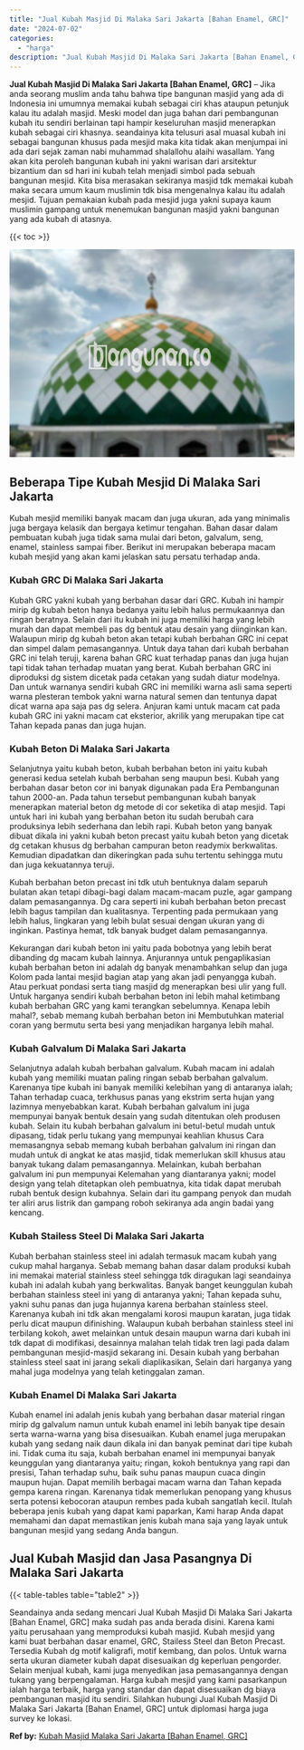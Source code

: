 ```yaml
---
title: "Jual Kubah Masjid Di Malaka Sari Jakarta [Bahan Enamel, GRC]"
date: "2024-07-02"
categories: 
  - "harga"
description: "Jual Kubah Masjid Di Malaka Sari Jakarta [Bahan Enamel, GRC]. Seandainya anda sedang mencari Jual Kubah Masjid Di Malaka Sari Jakarta [Bahan Enamel, GRC] m..."
---
```


**Jual Kubah Masjid Di Malaka Sari Jakarta \[Bahan Enamel, GRC\]** – Jika anda seorang muslim anda tahu bahwa tipe bangunan masjid yang ada di Indonesia ini umumnya memakai kubah sebagai ciri khas ataupun petunjuk kalau itu adalah masjid. Meski model dan juga bahan dari pembangunan kubah itu sendiri berlainan tapi hampir keseluruhan masjid menerapkan kubah sebagai ciri khasnya. seandainya kita telusuri asal muasal kubah ini sebagai bangunan khusus pada mesjid maka kita tidak akan menjumpai ini ada dari sejak zaman nabi muhammad shalallohu alaihi wasallam. Yang akan kita peroleh bangunan kubah ini yakni warisan dari arsitektur bizantium dan sd hari ini kubah telah menjadi simbol pada sebuah bangunan mesjid. Kita bisa merasakan sekiranya masjid tdk memakai kubah maka secara umum kaum muslimin tdk bisa mengenalnya kalau itu adalah mesjid. Tujuan pemakaian kubah pada mesjid juga yakni supaya kaum muslimin gampang untuk menemukan bangunan masjid yakni bangunan yang ada kubah di atasnya.

{{< toc >}}

![Jual Kubah Masjid Di Malaka Sari Jakarta [Bahan Enamel, GRC]](/images/jual-kubah-masjid-20.png)

## Beberapa Tipe Kubah Mesjid Di Malaka Sari Jakarta

Kubah mesjid memiliki banyak macam dan juga ukuran, ada yang minimalis juga bergaya kelasik dan bergaya ketimur tengahan. Bahan dasar dalam pembuatan kubah juga tidak sama mulai dari beton, galvalum, seng, enamel, stainless sampai fiber. Berikut ini merupakan beberapa macam kubah mesjid yang akan kami jelaskan satu persatu terhadap anda.

### Kubah GRC Di Malaka Sari Jakarta

Kubah GRC yakni kubah yang berbahan dasar dari GRC. Kubah ini hampir mirip dg kubah beton hanya bedanya yaitu lebih halus permukaannya dan ringan beratnya. Selain dari itu kubah ini juga memiliki harga yang lebih murah dan dapat membeli pas dg bentuk atau desain yang diinginkan kan. Walaupun mirip dg kubah beton akan tetapi kubah berbahan GRC ini cepat dan simpel dalam pemasangannya. Untuk daya tahan dari kubah berbahan GRC ini telah teruji, karena bahan GRC kuat terhadap panas dan juga hujan tapi tidak tahan terhadap muatan yang berat. Kubah berbahan GRC ini diproduksi dg sistem dicetak pada cetakan yang sudah diatur modelnya. Dan untuk warnanya sendiri kubah GRC ini memiliki warna asli sama seperti warna plesteran tembok yakni warna natural semen dan tentunya dapat dicat warna apa saja pas dg selera. Anjuran kami untuk macam cat pada kubah GRC ini yakni macam cat eksterior, akrilik yang merupakan tipe cat Tahan kepada panas dan juga hujan.

### Kubah Beton Di Malaka Sari Jakarta

Selanjutnya yaitu kubah beton, kubah berbahan beton ini yaitu kubah generasi kedua setelah kubah berbahan seng maupun besi. Kubah yang berbahan dasar beton cor ini banyak digunakan pada Era Pembangunan tahun 2000-an. Pada tahun tersebut pembangunan kubah banyak menerapkan material beton dg metode di cor seketika di atap mesjid. Tapi untuk hari ini kubah yang berbahan beton itu sudah berubah cara produksinya lebih sederhana dan lebih rapi. Kubah beton yang banyak dibuat dikala ini yakni kubah beton precast yaitu kubah beton yang dicetak dg cetakan khusus dg berbahan campuran beton readymix berkwalitas. Kemudian dipadatkan dan dikeringkan pada suhu tertentu sehingga mutu dan juga kekuatannya teruji.

Kubah berbahan beton precast ini tdk utuh bentuknya dalam separuh bulatan akan tetapi dibagi-bagi dalam macam-macam puzle, agar gampang dalam pemasangannya. Dg cara seperti ini kubah berbahan beton precast lebih bagus tampilan dan kualitasnya. Terpenting pada permukaan yang lebih halus, lingkaran yang lebih bulat sesuai dengan ukuran yang di inginkan. Pastinya hemat, tdk banyak budget dalam pemasangannya.

Kekurangan dari kubah beton ini yaitu pada bobotnya yang lebih berat dibanding dg macam kubah lainnya. Anjurannya untuk pengaplikasian kubah berbahan beton ini adalah dg banyak menambahkan selup dan juga Kolom pada lantai mesjid bagian atap yang akan jadi penyangga kubah. Atau perkuat pondasi serta tiang masjid dg menerapkan besi ulir yang full. Untuk harganya sendiri kubah berbahan beton ini lebih mahal ketimbang kubah berbahan GRC yang kami terangkan sebelumnya. Kenapa lebih mahal?, sebab memang kubah berbahan beton ini Membutuhkan material coran yang bermutu serta besi yang menjadikan harganya lebih mahal.

### Kubah Galvalum Di Malaka Sari Jakarta

Selanjutnya adalah kubah berbahan galvalum. Kubah macam ini adalah kubah yang memiliki muatan paling ringan sebab berbahan galvalum. Karenanya tipe kubah ini banyak memiliki kelebihan yang di antaranya ialah; Tahan terhadap cuaca, terkhusus panas yang ekstrim serta hujan yang lazimnya menyebabkan karat. Kubah berbahan galvalum ini juga mempunyai banyak bentuk desain yang sudah ditentukan oleh produsen kubah. Selain itu kubah berbahan galvalum ini betul-betul mudah untuk dipasang, tidak perlu tukang yang mempunyai keahlian khusus Cara memasangnya sebab memang kubah berbahan galvalum ini ringan dan mudah untuk di angkat ke atas masjid, tidak memerlukan skill khusus atau banyak tukang dalam pemasangannya. Melainkan, kubah berbahan galvalum ini pun mempunyai Kelemahan yang diantaranya yakni; model design yang telah ditetapkan oleh pembuatnya, kita tidak dapat merubah rubah bentuk design kubahnya. Selain dari itu gampang penyok dan mudah ter aliri arus listrik dan gampang roboh sekiranya ada angin badai yang kencang.

### Kubah Stailess Steel Di Malaka Sari Jakarta

Kubah berbahan stainless steel ini adalah termasuk macam kubah yang cukup mahal harganya. Sebab memang bahan dasar dalam produksi kubah ini memakai material stainless steel sehingga tdk diragukan lagi seandainya kubah ini adalah kubah yang berkwalitas. Banyak banget keunggulan kubah berbahan stainless steel ini yang di antaranya yakni; Tahan kepada suhu, yakni suhu panas dan juga hujannya karena berbahan stainless steel. Karenanya kubah ini tdk akan mengalami korosi maupun karatan, juga tidak perlu dicat maupun difinishing. Walaupun kubah berbahan stainless steel ini terbilang kokoh, awet melainkan untuk desain maupun warna dari kubah ini tdk dapat di modifikasi, desainnya malahan telah tidak tren lagi pada dalam pembangunan mesjid-masjid sekarang ini. Desain kubah yang berbahan stainless steel saat ini jarang sekali diaplikasikan, Selain dari harganya yang mahal juga modelnya yang telah ketinggalan zaman.

### Kubah Enamel Di Malaka Sari Jakarta

Kubah enamel ini adalah jenis kubah yang berbahan dasar material ringan mirip dg galvalum namun untuk kubah enamel ini lebih banyak tipe desain serta warna-warna yang bisa disesuaikan. Kubah enamel juga merupakan kubah yang sedang naik daun dikala ini dan banyak peminat dari tipe kubah ini. Tidak cuma itu saja, kubah berbahan enamel ini mempunyai banyak keunggulan yang diantaranya yaitu; ringan, kokoh bentuknya yang rapi dan presisi, Tahan terhadap suhu, baik suhu panas maupun cuaca dingin maupun hujan. Dapat memilih berbagai macam warna dan Tahan kepada gempa karena ringan. Karenanya tidak memerlukan penopang yang khusus serta potensi kebocoran ataupun rembes pada kubah sangatlah kecil. Itulah beberapa jenis kubah yang dapat kami paparkan, Kami harap Anda dapat memahami dan dapat memastikan jenis kubah mana saja yang layak untuk bangunan mesjid yang sedang Anda bangun.

## Jual Kubah Masjid dan Jasa Pasangnya Di Malaka Sari Jakarta

{{< table-tables table="table2" >}}

Seandainya anda sedang mencari Jual Kubah Masjid Di Malaka Sari Jakarta \[Bahan Enamel, GRC\] maka sudah pas anda berada disini. Karena kami yaitu perusahaan yang memproduksi kubah masjid. Kubah mesjid yang kami buat berbahan dasar enamel, GRC, Stailess Steel dan Beton Precast. Tersedia Kubah dg motif kaligrafi, motif kembang, dan polos. Untuk warna serta ukuran diameter kubah dapat disesuaikan dg keperluan pengorder. Selain menjual kubah, kami juga menyedikan jasa pemasangannya dengan tukang yang berpengalaman. Harga kubah mesjid yang kami pasarkanpun ialah harga terbaik, harga yang standar dan dapat disesuaikan dg biaya pembangunan masjid itu sendiri. Silahkan hubungi Jual Kubah Masjid Di Malaka Sari Jakarta \[Bahan Enamel, GRC\] untuk diplomasi harga juga survey ke lokasi.

**Ref by:** [Kubah Masjid Malaka Sari Jakarta [Bahan Enamel, GRC]](https://id.wikipedia.org/wiki/Kubah)

